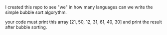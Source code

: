I created this repo to see "we" in how many languages can we write the simple bubble sort algorythm.

your code must print this array [21, 50, 12, 31, 61, 40, 30] and print the result after bubble sorting.
